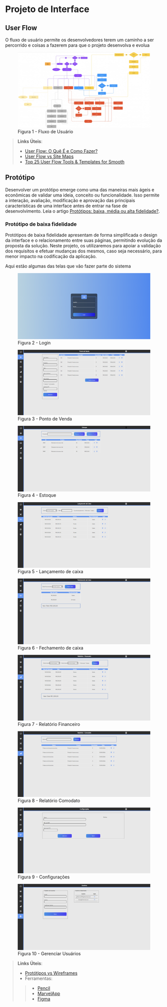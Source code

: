 
# Projeto de Interface

## User Flow

O fluxo de usuário permite os desenvolvedores terem um caminho a ser percorrido e coisas a fazerem para que o projeto desenvolva e evolua

<figure> 
  <img src="img/usuarioflow.png"
    <figcaption>Figura 1 - Fluxo de Usuário</figcaption>
</figure> 

> **Links Úteis**:
> - [User Flow: O Quê É e Como Fazer?](https://medium.com/7bits/fluxo-de-usu%C3%A1rio-user-flow-o-que-%C3%A9-como-fazer-79d965872534)
> - [User Flow vs Site Maps](http://designr.com.br/sitemap-e-user-flow-quais-as-diferencas-e-quando-usar-cada-um/)
> - [Top 25 User Flow Tools & Templates for Smooth](https://www.mockplus.com/blog/post/user-flow-tools)

## Protótipo

Desenvolver um protótipo emerge como uma das maneiras mais ágeis e econômicas de validar uma ideia, conceito ou funcionalidade. Isso permite a interação, avaliação, modificação e aprovação das principais características de uma interface antes de entrar na fase de desenvolvimento. Leia o artigo [Protótipos: baixa, média ou alta fidelidade?](https://medium.com/ladies-that-ux-br/prot%C3%B3tipos-baixa-m%C3%A9dia-ou-alta-fidelidade-71d897559135).

### Protótipo de baixa fidelidade

Protótipos de baixa fidelidade apresentam de forma simplificada o design da interface e o relacionamento entre suas páginas, permitindo evolução da proposta da solução. Neste projeto, os utilizaremos para apoiar a validação dos requisitos e efetuar mudanças dos mesmos, caso seja necessário, para menor impacto na codificação da aplicação.

Aqui estão algumas das telas que vão fazer parte do sistema

<figure> 
  <img src="img/tela-login.png"
  <figcaption>Figura 2 - Login</figcaption>
</figure> 

<figure> 
  <img src="img/ponto-de-venda.png"
  <figcaption>Figura 3 - Ponto de Venda</figcaption>
</figure> 

<figure> 
  <img src="img/estoque.png"
  <figcaption>Figura 4 - Estoque</figcaption>
</figure> 

<figure> 
  <img src="img/lancamento-caixa.png"
  <figcaption>Figura 5 - Lançamento de caixa</figcaption>
</figure> 

<figure> 
  <img src="img/fechamento-caixa.png"
  <figcaption>Figura 6 - Fechamento de caixa</figcaption>
</figure> 

<figure> 
  <img src="img/relatorio-financeiro.png"
  <figcaption>Figura 7 - Relatório Financeiro</figcaption>
</figure> 

<figure> 
  <img src="img/comodato.png"
  <figcaption>Figura 8 - Relatório Comodato</figcaption>
</figure> 

<figure> 
  <img src="img/configuracoes.png"
  <figcaption>Figura 9 - Configurações</figcaption>
</figure> 

<figure> 
  <img src="img/usuarios.png"
  <figcaption>Figura 10 - Gerenciar Usuários</figcaption>
</figure> 
 
> **Links Úteis**:
> - [Protótipos vs Wireframes](https://www.nngroup.com/videos/prototypes-vs-wireframes-ux-projects/)
>- Ferramentas:
>> - [Pencil](https://pencil.evolus.vn/)
>> - [MarvelApp](https://marvelapp.com/)
>> - [Figma](https://www.figma.com/)




